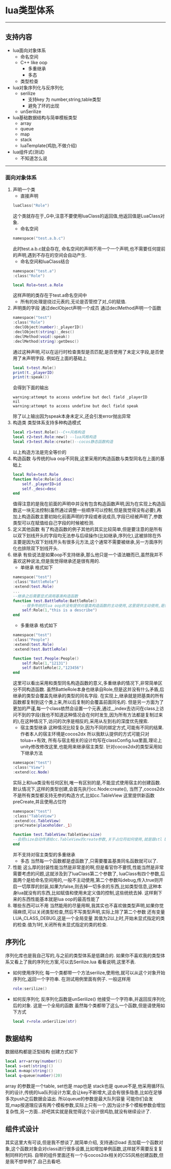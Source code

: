 # lua类型体系 
---
## 支持内容
* lua面向对象体系
    * 命名空间
    * C++ like oop
        * 多重继承
        * 多态
    * 类型检查
* lua对象序列化与反序列化
    * serilize
        * 支持key 为 number,string,table类型
        * 避免了环的出现
    * unSerilize
* lua基础数据结构与简单模板类型
    * array
    * queue
    * map
    * stack
    * luaTemplate(鸡肋,不做介绍)
* lua组件式(测试)
    * 不知道怎么说

---
### 面向对象体系

1. 声明一个类
    * 直接声明
    ```lua
    luaClass("Role")
    ```
    这个类就存在于_G中,注意不要使用luaClass的返回值,他返回值是LuaClass对象.
    * 命名空间
    ```lua
    namespace("test.a.b.c")
    ```
    此时test.a.b.c就会存在, 命名空间的声明不用一个一个声明,也不需要任何提前的声明,遇到不存在的空间会自动产生.
    * 命名空间和luaClass结合
    ```lua
    namespace("test.a")
    :class("Role")

    local Role=test.a.Role
    ```
    这样声明的类存在于test.a命名空间中
    * 所有的处理是绕过元表的,无论是否管控了对_G的赋值.
2.  声明类的字段
    通过declObject声明一个成员
    通过declMethod声明一个函数
    ```lua
    namespace("test")
    :class("Role")
    :declObject(number):_playerID()
    :declObject(string):_desc()
    :declMethod(void):speak()
    :declMethod(string):getDesc()

    ```
    通过这种声明,可以在运行时检查类型是否匹配,是否使用了未定义字段,是否使用了未声明字段.
    例如在上面的基础上
    ```lua
    local t=test.Role()
    print(t._playerID)
    print(t:speak())    
    ```
    会得到下面的输出
    ```
    warning:attempt to access undefine but decl field _playerID
    nil
    warning:attempt to access undefine but decl field speak
    ```
    除了以上输出因为speak本身未定义,还会引发error抛出异常
3.  构造类
    类型体系支持多种构造模式
    ```lua
    local r1=test.Role()--C++风格构造
    local r2=test.Role:new() --lua风格构造
    local r3=test.Role:create()--cocos静态函数构造
    ```
    以上构造方法是完全等价的
4.  构造函数
    与传统的lua oop不同我,这里采用的构造函数与类型同名在上面的基础上
    ```lua
    local Role=test.Role
    function Role:Role(id,desc)
        self._playerID=id
        self._desc=desc
    end
    ```
    值得注意的是我在前面的声明中并没有包含构造函数声明,因为在实现上构造函数这一块无法控制(虽然通过调整一些顺序可以控制,但是我觉得没有必要),再加上构造函数主要初始化前面声明的字段或者说成员,字段已经被声明了,参数类型可以在赋值给自己字段的时候被检测.
5.  定义其他函数
    有了构造函数的例子其他的其实比较简单,但是要注意的是所有以双下划线开头的字段均无法参与后续操作(比如继承,序列化),这被排除在外主要是因为双下划线开头有很多元方法,这个通常不需要被继承,另一方面序列化也排除双下划线开头.
6.  继承
    有些说法是如果oop不支持继承,那么他只是一个语法糖而已,虽然我并不喜欢这种说法,但是我觉得继承还是很有用的.
    * 单继承
    格式如下
    ```lua
    namespace("test")
    :class("BattleRole")
    :extend(test.Role)
    ...
    --继承之后需要显式调用基类构造函数
    function test.BattleRole:BattleRole()
        --很多传统的lua oop并没有提供对基类构造函数的主动使用,这里提供主动使用,是想让基类构造变得更加精确
        self:Role(1,"this is a describe")
    end
    ```
    * 多重继承
    格式如下
    ```lua
    namespace("test")
    :class("People")
    :extend(test.Role)
    :extend(test.BattleRole)

    function test.People:People()
        self:Role(1,"12131")
        self:BattleRole(2,"123456")
    end
    ```
    这里可以看出采用和类型同名构造函数的意义,多重继承的情况下,非常简单区分不同构造函数.
    虽然BattleRole本身也继承自Role,但是这并没有什么矛盾,后继承的类型会覆盖先继承的类型的同名字段.
    在实现上,继承就是把基类的所有函数都复制到这个类上来,所以后复制的会覆盖前面同名的.
    但是另一方面为了更加的严谨,每一个class依然会设置一个元表,通过__index去访问在class上访问不到的字段(我也不知道这种情况会在何时发生,因为所有方法都是复制过来的),在这种情况下,访问的次序是相反的,采用从左到右的深度优先搜索.
    * 宿主类型继承
    这种情况比较复杂,因为不同的绑定方式,可能有不同的结果.作者本人的宿主环境是cocos2dx
    所以我默认提供的方式可能只对tolua++有效,
    所有与宿主相关的设计均写在classConfig.lua里面,理论上unity修改修改这里,也能用来继承宿主类型.
    针对cocos2dx的类型采用如下继承方法
    ```lua
    namesapce("test")
    :class("View")
    :extend(cc.Node)
    ```
    实际上和lua类没有任何区别,唯一有区别的是,不能显式使用宿主的创建函数.
    默认情况下,这样的类型创建,会首先执行cc.Node:create(),
    当然了,cocos2dx不是所有类型都支持无参的构造方式,比如cc.TableView
    这里提供新函数preCreate,并且使用占位符
    ```lua
    namespace("test")
    :class("TableView")
    :extend(cc.TableView)
    :preCreate(placeholder._1)

    function test.TableView:TableView(size)
    --会把size自动传递给cc.TableView的create参数,关于占位符如何使用,就是跟stl bind 差不多,这部分内容来自网络,我做了约等于没有的修改.
    end
    ```
    并不支持对宿主类型的多重继承
    * 多态
    当然每一个函数都是虚函数了,只需要覆盖基类同名函数就可以了.
7.  性能
    这么厚的封装性能当然是非常差的啊,但是看官你不要慌,性能当然是非常需要考虑的问题,这就涉及到了luaClass第二个参数了,
    luaClass有四个参数,后面两个是给命名空间用的,一般不主动使用,第二个参数叫debug,传入true则开启一切厚厚的封装,如果为false,则去掉一切多余的东西,比如类型信息,这种本身lua就没有的东西,比如赋值和使用未定义值的控制,这些统统去掉.
    这样剩下来的东西性能基本就是lua oop的最高性能了
8.  哪些东西可以不用
    当然能用的尽量用啊,我其实也不喜欢做类型声明,如果你觉得麻烦,可以关闭类型检查,然后不写类型声明,实际上除了第二个参数
    还有变量 LUA_CLASS_DEBUG,这是一个全局变量
    其值为2以上时,开始未显式指定的类的检查.值为1时,关闭所有未显式指定的类的检查.

## 序列化
序列化库也是我自己写的,与之前的类型体系是低耦合的.
如果你不喜欢我的类型体系又看上了我的序列化方案,可以去Serilize.lua 看看说明,这里不表.

* 如何使用序列化
    每一个类都带一个方法serilize,使用他,就可以从这个对象开始序列化,返回一个字符串.
    在测试用例里面有例子.
    一般这样用
    ```lua
    role:serilize()
    ```
* 如何反序列化
    反序列化函数是unSerilize()
    他接受一个字符串,并返回反序列化后的对象.
    这是一个全局的函数
    虽然每个类都带了这么一个函数,但是请使用如下方式
    ```lua
    local r=role.unSerilize(str)
    ```
## 数据结构
数据结构都是泛型结构
创建方式如下
```lua
local arr=array(number)()
local s=set(string)()
local m=map(string)()
local q=queue(number)(20)
```
array 的参数是一个table,
set也是
map也是
stack也是
queue不是,他采用循环队列的设计,传统的lua队列设计方案,会让key不断增大,这会有很多隐患,比如在足够多次push之后数据会溢出.
所以queue的参数是最大队列容量
可能你们会发现,map按道理应该有两个模板参数,实际上只有一个,因为设计多个模板参数会增加复杂性,另一方面...好吧其实就是我觉得这个设计很鸡肋,就没有继续设计了.

## 组件式设计
其实这里大有可谈,但是我不想谈了,就简单介绍,
支持通过load 去加载一个函数对象,这个函数对象会对class进行很多设置,比如增加单例函数,这样就不需要反复复制同样的代码.
自带的组件里面还有一个与cocos2dx相关的CSS风格创建函数,但是我不想举例了.自己去看吧.


